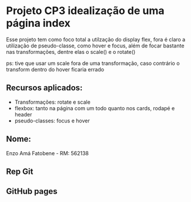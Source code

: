 # Projeto CP3 idealização de uma página index

Esse projeto tem como foco total a utilzação do display flex, fora é claro a utilização de pseudo-classe, como hover e focus, além de focar bastante nas transformações, dentre elas o scale() e o rotate()

ps: tive que usar um scale fora de uma transformação, caso contrário o transform dentro do hover ficaria errado

## Recursos aplicados:
- Transformações: rotate e scale
- flexbox: tanto na página com um todo quanto nos cards, rodapé e header
- pseudo-classes: focus e hover

## Nome: 
Enzo Amá Fatobene - RM: 562138

## Rep Git


## GitHub pages
